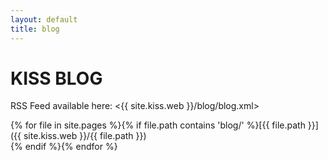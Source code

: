 ```yaml
---
layout: default
title: blog
---
```


KISS BLOG
=========

RSS Feed available here: <{{ site.kiss.web }}/blog/blog.xml>

{% for file in site.pages %}{% if file.path contains 'blog/' %}[{{ file.path }}]({{ site.kiss.web }}/{{ file.path }})<br>{% endif %}{% endfor %}
